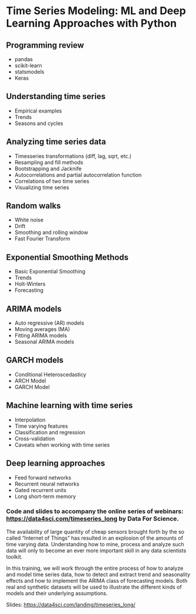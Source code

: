 # Time Series Modeling: ML and Deep Learning Approaches with Python

## Programming review
- pandas
- scikit-learn
- statsmodels
- Keras

## Understanding time series
- Empirical examples
- Trends
- Seasons and cycles

## Analyzing time series data
- Timesseries transformations (diff, lag, sqrt, etc.)
- Resampling and fill methods
- Bootstrapping and Jacknife
- Autocorrelations and partial autocorrelation function
- Correlations of two time series
- Visualizing time series

## Random walks
- White noise
- Drift
- Smoothing and rolling window
- Fast Fourier Transform

## Exponential Smoothing Methods
- Basic Exponential Smoothing
- Trends
- Holt-Winters
- Forecasting

## ARIMA models
- Auto regressive (AR) models
- Moving averages (MA)
- Fitting ARIMA models
- Seasonal ARIMA models

## GARCH models
- Conditional Heteroscedasticy
- ARCH Model
- GARCH Model

## Machine learning with time series
- Interpolation
- Time varying features
- Classification and regression
- Cross-validation
- Caveats when working with time series

## Deep learning approaches
- Feed forward networks
- Recurrent neural networks
- Gated recurrent units
- Long short-term memory


### Code and slides to accompany the online series of webinars: https://data4sci.com/timeseries_long by Data For Science.

The availability of large quantity of cheap sensors brought forth by the so called “Internet of Things” has resulted in an explosion of the amounts of time varying data. Understanding how to mine, process and analyze such data will only to become an ever more important skill in any data scientists toolkit. 

 In this training, we will work through the entire process of how to analyze and model time series data, how to detect and extract trend and seasonality effects and how to implement the ARIMA class of forecasting models. Both real and synthetic datasets will be used to illustrate the different kinds of models and their underlying assumptions.

Slides: https://data4sci.com/landing/timeseries_long/
